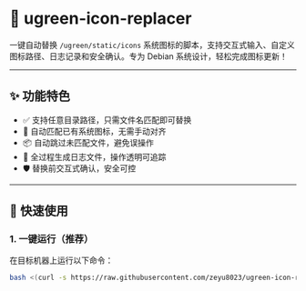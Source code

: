 # 🧊 ugreen-icon-replacer

一键自动替换 `/ugreen/static/icons` 系统图标的脚本，支持交互式输入、自定义图标路径、日志记录和安全确认。专为 Debian 系统设计，轻松完成图标更新！

---

## ✨ 功能特色

- ✅ 支持任意目录路径，只需文件名匹配即可替换
- 🔄 自动匹配已有系统图标，无需手动对齐
- 📦 自动跳过未匹配文件，避免误操作
- 📜 全过程生成日志文件，操作透明可追踪
- 🛡 替换前交互式确认，安全可控

---

## 🚀 快速使用

### 1. 一键运行（推荐）

在目标机器上运行以下命令：

```bash
bash <(curl -s https://raw.githubusercontent.com/zeyu8023/ugreen-icon-replacer/main/replace_icons.sh)
